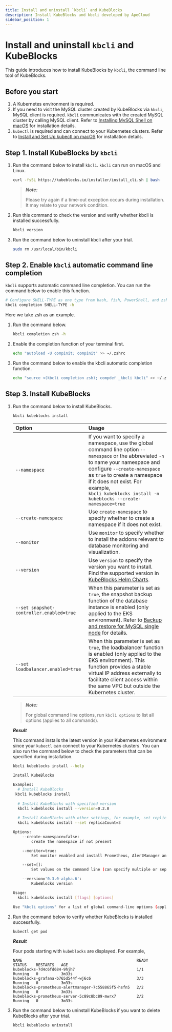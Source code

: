 ```yaml
---
title: Install and uninstall `kbcli` and KubeBlocks
description: Install KubeBlocks and kbcli developed by ApeCloud
sidebar_position: 1
---
```


# Install and uninstall `kbcli` and KubeBlocks

This guide introduces how to install KubeBlocks by `kbcli`, the command line tool of KubeBlocks.

## Before you start

1. A Kubernetes environment is required.
2. If you need to visit the MySQL cluster created by KubeBlocks via `kbcli`, MySQL client is required. `kbcli` communicates with the created MySQL cluster by calling MySQL client. Refer to [Installing MySQL Shell on macOS](https://dev.mysql.com/doc/mysql-shell/8.0/en/mysql-shell-install-macos-quick.html) for installation details.
3. `kubectl` is required and can connect to your Kubernetes clusters. Refer to [Install and Set Up kubectl on macOS](https://kubernetes.io/docs/tasks/tools/install-kubectl-macos/) for installation details.
   
## Step 1. Install KubeBlocks by `kbcli`

1. Run the command below to install `kbcli`. `kbcli` can run on macOS and Linux.
   ```bash
   curl -fsSL https://kubeblocks.io/installer/install_cli.sh | bash
   ```

   > ***Note:***
   > 
   > Please try again if a time-out exception occurs during installation. It may relate to your network condition.
2. Run this command to check the version and verify whether kbcli is installed successfully.
   ```bash
   kbcli version
   ```
3. Run the command below to uninstall kbcli after your trial.
   ```bash
   sudo rm /usr/local/bin/kbcli
   ```

## Step 2. Enable `kbcli` automatic command line completion

`kbcli` supports automatic command line completion. You can run the command below to enable this function.

```bash
# Configure SHELL-TYPE as one type from bash, fish, PowerShell, and zsh
kbcli completion SHELL-TYPE -h
```

Here we take zsh as an example.

1. Run the command below.
   ```bash
   kbcli completion zsh -h
   ```
2. Enable the completion function of your terminal first.
   ```bash
   echo "autoload -U compinit; compinit" >> ~/.zshrc
   ```
3. Run the command below to enable the kbcli automatic completion function.
   ```bash
   echo "source <(kbcli completion zsh); compdef _kbcli kbcli" >> ~/.zshrc
   ```

## Step 3. Install KubeBlocks

1. Run the command below to install KubeBlocks.
   ```bash
   kbcli kubeblocks install
   ```
   
   | **Option**       | **Usage**         |
   | :--              | :--               |
   | `--namespace` | If you want to specify a namespace, use the global command line option `--namespace` or the abbreviated `-n` to name your namespace and configure `--create-namespace` as `true` to create a namespace if it does not exist. For example, <br />```kbcli kubeblocks install -n kubeblocks --create-namespace=true``` |
   | `--create-namespace` | Use `create-namespace` to specify whether to create a namespace if it does not exist.|
   | `--monitor`      | Use `monitor` to specify whether to install the addons relevant to database monitoring and visualization.|
   | `--version`      | Use `version` to specify the version you want to install. Find the supported version in [KubeBlocks Helm Charts](https://github.com/apecloud/helm-charts).|
   | `--set snapshot-controller.enabled=true` | When this parameter is set as `true`, the snapshot backup function of the database instance is enabled (only applied to the EKS environment). Refer to [Backup and restore for MySQL single node](../manage_mysql_database_with_kubeblocks/backup_restore/backup_and_restore_for_MySQL_standalone.md) for details.|
   | `--set loadbalancer.enabled=true` | When this parameter is set as `true`, the loadbalancer function is enabled (only applied to the EKS environment). This function provides a stable virtual IP address externally to facilitate client access within the same VPC but outside the Kubernetes cluster.|

   > ***Note:***
   > 
   > For global command line options, run `kbcli options` to list all options (applies to all commands).

   ***Result***
   
   This command installs the latest version in your Kubernetes environment since your `kubectl` can connect to your Kubernetes clusters.
   You can also run the command below to check the parameters that can be specified during installation.
   ```bash
   kbcli kubeblocks install --help

   Install KubeBlocks

   Examples:
     # Install KubeBlocks
    kbcli kubeblocks install
  
     # Install KubeBlocks with specified version
     kbcli kubeblocks install --version=0.2.0
  
     # Install KubeBlocks with other settings, for example, set replicaCount to 3
     kbcli kubeblocks install --set replicaCount=3

   Options:
       --create-namespace=false:
           create the namespace if not present

       --monitor=true:
           Set monitor enabled and install Prometheus, AlertManager and Grafana (default true)

       --set=[]:
           Set values on the command line (can specify multiple or separate values with commas: key1=val1,key2=val2)

       --version='0.3.0-alpha.6':
           KubeBlocks version

   Usage:
     kbcli kubeblocks install [flags] [options]

   Use "kbcli options" for a list of global command-line options (applies to all commands).
   ```
2. Run the command below to verify whether KubeBlocks is installed successfully.
   ```bash
   kubectl get pod
   ```

   ***Result***

   Four pods starting with `kubeblocks` are displayed. For example,
   ```
   NAME                                                  READY   STATUS    RESTARTS   AGE
   kubeblocks-7d4c6fd684-9hjh7                           1/1     Running   0          3m33s
   kubeblocks-grafana-b765d544f-wj6c6                    3/3     Running   0          3m33s
   kubeblocks-prometheus-alertmanager-7c558865f5-hsfn5   2/2     Running   0          3m33s
   kubeblocks-prometheus-server-5c89c8bc89-mwrx7         2/2     Running   0          3m33s
   ```
3. Run the command below to uninstall KubeBlocks if you want to delete KubeBlocks after your trial.
   ```bash
   kbcli kubeblocks uninstall
   ```